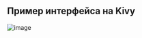 ## Пример интерфейса на Kivy


![image](https://github.com/terrainternship/rostelecom_tree_segmentation/assets/99917230/90ff0789-a034-456d-bc8e-1254a707f69e)
